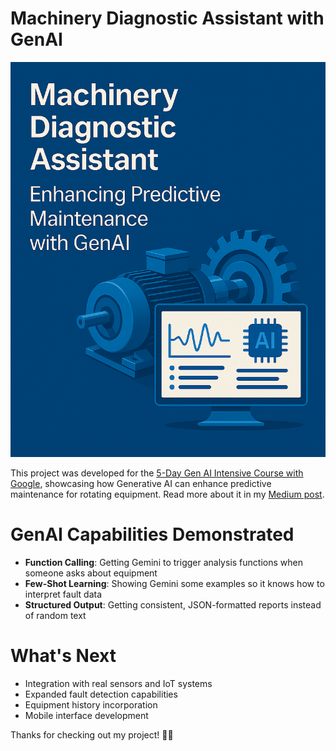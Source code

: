 # Machinery Diagnostic Assistant with GenAI

<img src="Image.png" alt="Description" width="600"/>


This project was developed for the [5-Day Gen AI Intensive Course with Google](https://www.kaggle.com/learn-guide/5-day-genai), showcasing how Generative AI can enhance predictive maintenance for rotating equipment. Read more about it in my [Medium post](https://medium.com/@ali.dibaj93/machinery-diagnostic-assistant-enhancing-predictive-maintenance-with-genai-547ca9eddf8a).


# GenAI Capabilities Demonstrated
- **Function Calling**: Getting Gemini to trigger analysis functions when someone asks about equipment
- **Few-Shot Learning**: Showing Gemini some examples so it knows how to interpret fault data
- **Structured Output**: Getting consistent, JSON-formatted reports instead of random text

# What's Next
- Integration with real sensors and IoT systems
- Expanded fault detection capabilities
- Equipment history incorporation
- Mobile interface development
  
Thanks for checking out my project! 🔧✨
